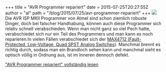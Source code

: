 +++
title = "AVR Programmer repariert"
date = 2015-07-25T20:27:55Z
author = "al"
path = "/blog/2015/07/25/avr-programmer-repariert"
+++
![](https://flipdot.org/blog/uploads/AVR_ISP_MKII_Programmer_Reparieren_8.serendipityThumb.jpg)  
Die AVR ISP MKII Programmer von Atmel sind schon ziemlich robuste
Dinger, doch bei falscher Handhabung, können auch diese Programmer sich
relativ schnell verabschieden. Wenn man nicht ganz so viel Pech hatte,
verabschiedet sich nur ein Teil des Programmers und man kann es noch
reparieren.In vielen Fällen verabschiedet sich der [MAX4712
(Fault-Protected, Low-Voltage, Quad SPST Analog
Switches](http://datasheets.maximintegrated.com/en/ds/MAX4711-MAX4713.pdf)).
Manchmal brennt es richtig durch, sodass man ein Brandloch sehen kann
und manchmal sieht es optisch völlig in Ordnung aus, ist im Inneren
dennoch defekt.

["AVR Programmer repariert" vollständig
lesen](https://flipdot.org/blog/archives/315-AVR-Programmer-repariert.html#extended)
